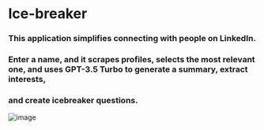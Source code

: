 # Ice-breaker

### This application simplifies connecting with people on LinkedIn. 
### Enter a name, and it scrapes profiles, selects the most relevant one, and uses GPT-3.5 Turbo to generate a summary, extract interests, 
### and create icebreaker questions.





![image](https://github.com/newacronym/ice-breaker/assets/51745787/d574d09a-d6c7-4266-9190-4c3076733562)
